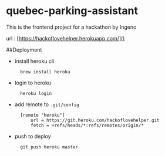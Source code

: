 # quebec-parking-assistant
This is the frontend project for a hackathon by Ingeno

url : [https://hackoflovehelper.herokuapp.com/]()

##Deployment
- install heroku cli

		brew install heroku
- login to heroku

		heroku login
- add remote to `.git/config`

		[remote "heroku"]
			url = https://git.heroku.com/hackoflovehelper.git
			fetch = +refs/heads/*:refs/remotes/origin/*

- push to deploy

		git push heroku master